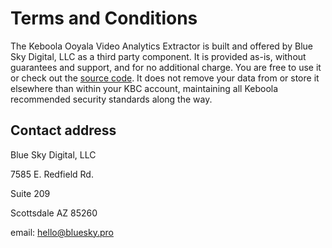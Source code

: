 # Terms and Conditions

The Keboola Ooyala Video Analytics Extractor is built and offered by Blue Sky Digital, LLC as a third party component. It is provided as-is, without guarantees and support, and for no additional charge. You are free to use it or check out the [source code](https://github.com/blueskydigital/keboola-ex-ooyala). It does not remove your data from or store it elsewhere than within your KBC account, maintaining all Keboola recommended security standards along the way.

## Contact address

Blue Sky Digital, LLC

7585 E. Redfield Rd.

Suite 209

Scottsdale AZ 85260

email: hello@bluesky.pro
